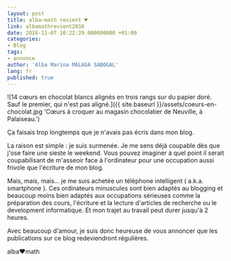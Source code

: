 ```yaml
---
layout: post
title: alba~math revient ♥
link: albamathrevient2016
date: 2016-11-07 10:22:29.000000000 +01:00
categories:
- Blog
tags:
- annonce
author: 'Alba Marina MÁLAGA SABOGAL'
lang: fr
published: true
---
```


![14 cœurs en chocolat blancs alignés en trois rangs sur du papier doré. Sauf le premier, qui n'est pas aligné.]({{ site.baseurl }}/assets/coeurs-en-chocolat.jpg 'Cœurs à croquer au magasin chocolatier de Neuville, à Palaiseau.')

Ça faisais trop longtemps que je n'avais pas écris dans mon blog.

La raison est simple : je suis surmenée. Je me sens déjà coupable dès que j'ose faire une sieste le weekend. Vous pouvez imaginer à quel point il serait coupabilisant de m'asseoir face à l'ordinateur pour une occupation aussi frivole que l'écriture de mon blog.

Mais, mais, mais… je me suis achetée un téléphone intelligent ( a.k.a. smartphone ). Ces ordinateurs minuscules sont bien adaptés au blogging et beaucoup moins bien adaptés aux occupations sérieuses comme la préparation des cours, l'écriture et la lecture d'articles de recherche ou le development informatique. Et mon trajet au travail peut durer jusqu'à 2 heures.

Avec beaucoup d'amour, je suis donc heureuse de vous annoncer que les publications sur ce blog redeviendront régulières.

alba♥math
